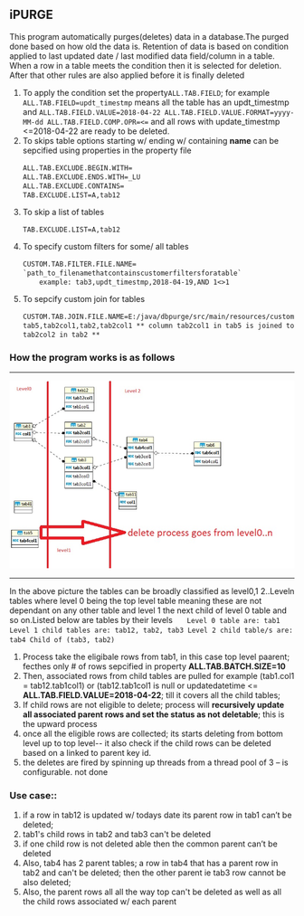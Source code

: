 ## iPURGE
This program automatically purges(deletes) data in a database.The purged done based on how old the data is. Retention of data is based on condition applied to last updated date / last modified data field/column in a table. When a row in a table meets the condition then it is selected for deletion. After that other rules are also applied before it is finally deleted

1. To apply the condition set the property`ALL.TAB.FIELD`; for example `ALL.TAB.FIELD=updt_timestmp` means all the table has an updt_timestmp and `ALL.TAB.FIELD.VALUE=2018-04-22
ALL.TAB.FIELD.VALUE.FORMAT=yyyy-MM-dd
ALL.TAB.FIELD.COMP.OPR=<=` and all rows with update_timestmp <=2018-04-22 are ready to be deleted.
2. To skips table options starting w/ ending w/ containing **name** can be sepcified using properties in the property file 
    ```
    ALL.TAB.EXCLUDE.BEGIN.WITH=
    ALL.TAB.EXCLUDE.ENDS.WITH=_LU
    ALL.TAB.EXCLUDE.CONTAINS=
    TAB.EXCLUDE.LIST=A,tab12
    ```
3. To skip a list of tables
    ```
    TAB.EXCLUDE.LIST=A,tab12
    ```
4. To specify custom filters for some/ all tables 
    ``` 
    CUSTOM.TAB.FILTER.FILE.NAME= `path_to_filenamethatcontainscustomerfiltersforatable`
        example: tab3,updt_timestmp,2018-04-19,AND 1<>1
    ```
5. To sepcify custom join for tables 
    ```
    CUSTOM.TAB.JOIN.FILE.NAME=E:/java/dbpurge/src/main/resources/customJoin.txt
    tab5,tab2col1,tab2,tab2col1 ** column tab2col1 in tab5 is joined to tab2col2 in tab2 **
    ```
### How the program works is as follows  

----

<p align="left">
  <img src="https://github.com/gajoseph/purge/blob/master/testschemaER.jpg" width="700"/>
</p>

----

In the above picture the tables can be broadly classified as level0,1 2..Leveln tables where level 0 being the top level table meaning these are not dependant on any other table and level 1 the next child of level 0 table and so on.Listed below are tables by their levels
    ```   
    Level 0 table are: tab1 
    Level 1 child tables are: tab12, tab2, tab3
    Level 2 child table/s are: tab4 Child of (tab3, tab2)
    ```
   
1. Process take the eligibale rows from tab1, in this case top level paarent; fecthes only # of rows sepcified in property  **ALL.TAB.BATCH.SIZE=10** 
2. Then, associated rows from child tables are pulled for example (tab1.col1 = tab12.tab1col1) or (tab12.tab1col1 is null or updatedatetime <= **ALL.TAB.FIELD.VALUE=2018-04-22**; till it covers all the child tables; 
2. If child rows are not eligible to delete; process will **recursively update all associated parent rows and set the status as not deletable**; this is the upward process 
3. once all the eligible rows are collected; its starts deleting from bottom level up to top level-- it also check if the child rows can be deleted based on a linked to parent key id. 
4. the deletes are fired by spinning up threads from a thread pool of 3 – is configurable. not done 

### Use case:: 
1)	if a row in tab12 is updated w/ todays date its parent row in tab1 can’t be deleted; 
2)	tab1's child rows in tab2 and tab3 can't be deleted
3)	if one child row is not deleted able then the common parent can’t be deleted 
4)	Also, tab4 has 2 parent tables; a row in tab4 that has a parent row in tab2  and can't be deleted; then the other parent ie tab3 row cannot be also deleted;
5)	Also, the parent rows all all the way top can't be deleted as well as  all the child rows associated w/ each parent

